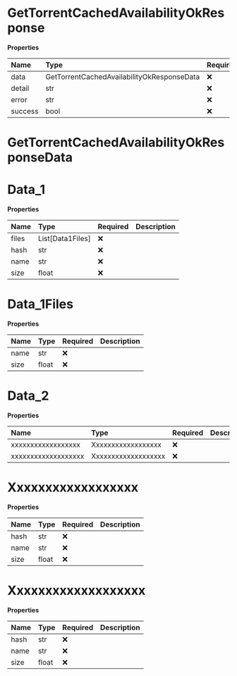 # GetTorrentCachedAvailabilityOkResponse

**Properties**

| Name    | Type                                       | Required | Description |
| :------ | :----------------------------------------- | :------- | :---------- |
| data    | GetTorrentCachedAvailabilityOkResponseData | ❌       |             |
| detail  | str                                        | ❌       |             |
| error   | str                                        | ❌       |             |
| success | bool                                       | ❌       |             |

# GetTorrentCachedAvailabilityOkResponseData

# Data_1

**Properties**

| Name  | Type             | Required | Description |
| :---- | :--------------- | :------- | :---------- |
| files | List[Data1Files] | ❌       |             |
| hash  | str              | ❌       |             |
| name  | str              | ❌       |             |
| size  | float            | ❌       |             |

# Data_1Files

**Properties**

| Name | Type  | Required | Description |
| :--- | :---- | :------- | :---------- |
| name | str   | ❌       |             |
| size | float | ❌       |             |

# Data_2

**Properties**

| Name                | Type                | Required | Description |
| :------------------ | :------------------ | :------- | :---------- |
| xxxxxxxxxxxxxxxxxx  | Xxxxxxxxxxxxxxxxxx  | ❌       |             |
| xxxxxxxxxxxxxxxxxxx | Xxxxxxxxxxxxxxxxxxx | ❌       |             |

# Xxxxxxxxxxxxxxxxxx

**Properties**

| Name | Type  | Required | Description |
| :--- | :---- | :------- | :---------- |
| hash | str   | ❌       |             |
| name | str   | ❌       |             |
| size | float | ❌       |             |

# Xxxxxxxxxxxxxxxxxxx

**Properties**

| Name | Type  | Required | Description |
| :--- | :---- | :------- | :---------- |
| hash | str   | ❌       |             |
| name | str   | ❌       |             |
| size | float | ❌       |             |
